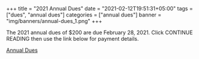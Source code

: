 +++
title = "2021 Annual Dues"
date = "2021-02-12T19:51:31+05:00"
tags = ["dues", "annual dues"]
categories = ["annual dues"]
banner = "img/banners/annual-dues_1.png"
+++

The 2021 annual dues of $200 are due February 28, 2021.  Click CONTINUE READING then use the link below for payment details.

[Annual Dues](/dues)
